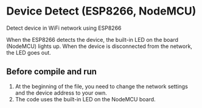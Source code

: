 # Device Detect (ESP8266, NodeMCU)
Detect device in WiFi network using ESP8266

When the ESP8266 detects the device, the built-in LED on the board (NodeMCU) lights up. When the device is disconnected from the network, the LED goes out.

## Before compile and run
1. At the beginning of the file, you need to change the network settings and the device address to your own.
2. The code uses the built-in LED on the NodeMCU board.
